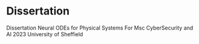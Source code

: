 # Dissertation
Dissertation 
Neural ODEs for Physical Systems
For Msc CyberSecurity and AI 2023
University of Sheffield